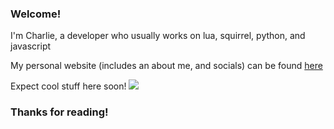 ### Welcome!

I'm Charlie, a developer who usually works on lua, squirrel, python, and javascript

My personal website (includes an about me, and socials) can be found [here](https://0xfe0f.github.io)

Expect cool stuff here soon!
![](https://dcbadge.vercel.app/api/shield/970867482791407676?style=flat)

### Thanks for reading!
